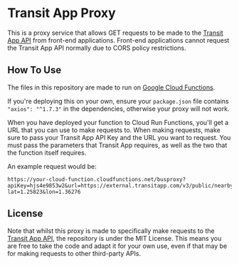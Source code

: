 # Transit App Proxy

This is a proxy service that allows GET requests to be made to the [Transit App API](https://api-doc.transitapp.com/) from front-end applications. Front-end applications cannot request the Transit App API normally due to CORS policy restrictions.

## How To Use

The files in this repository are made to run on [Google Cloud Functions](https://cloud.google.com/functions?hl=en).

If you're deploying this on your own, ensure your `package.json` file contains `"axios": "^1.7.3"` in the dependencies, otherwise your proxy will not work.

When you have deployed your function to Cloud Run Functions, you'll get a URL that you can use to make requests to. When making requests, make sure to pass your Transit App API Key and the URL you want to request. You must pass the parameters that Transit App requires, as well as the two that the function itself requires.

An example request would be:
```
https://your-cloud-function.cloudfunctions.net/busproxy?apiKey=hjs4e9853w2&url=https://external.transitapp.com/v3/public/nearby_routes?lat=1.25823&lon=1.36276
```

## License

Note that whilst this proxy is made to specifically make requests to the [Transit App API](https://api-doc.transitapp.com/), the repository is under the MIT License. This means you are free to take the code and adapt it for your own use, even if that may be for making requests to other third-party APIs.

